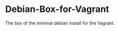 Debian-Box-for-Vagrant
======================

The box of the minimal debian install for the Vagrant.
